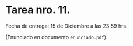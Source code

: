 # Tarea nro. 11.

Fecha de entrega: 15 de Diciembre a las 23:59 hrs.

(Enunciado en documento `enunciado.pdf`).
